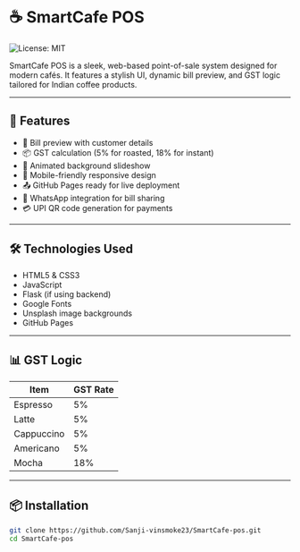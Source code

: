 # ☕ SmartCafe POS

![License: MIT](https://img.shields.io/badge/License-MIT-yellow.svg)

SmartCafe POS is a sleek, web-based point-of-sale system designed for modern cafés. It features a stylish UI, dynamic bill preview, and GST logic tailored for Indian coffee products.

---

## 🚀 Features

- 🧾 Bill preview with customer details
- 📦 GST calculation (5% for roasted, 18% for instant)
- 🎨 Animated background slideshow
- 📱 Mobile-friendly responsive design
- 📤 GitHub Pages ready for live deployment
- 📲 WhatsApp integration for bill sharing
- 💳 UPI QR code generation for payments

---

## 🛠 Technologies Used

- HTML5 & CSS3
- JavaScript
- Flask (if using backend)
- Google Fonts
- Unsplash image backgrounds
- GitHub Pages

---

## 📊 GST Logic

| Item        | GST Rate |
|-------------|----------|
| Espresso    | 5%       |
| Latte       | 5%       |
| Cappuccino  | 5%       |
| Americano   | 5%       |
| Mocha       | 18%      |

---

## 📦 Installation

```bash
git clone https://github.com/Sanji-vinsmoke23/SmartCafe-pos.git
cd SmartCafe-pos
